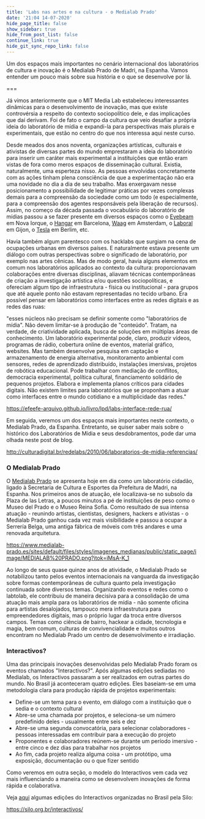 ```yaml
---
title: 'Labs nas artes e na cultura - o Medialab Prado'
date: '21:04 14-07-2020'
hide_page_title: false
show_sidebar: true
hide_from_post_list: false
continue_link: true
hide_git_sync_repo_link: false
---
```


Um dos espaços mais importantes no cenário internacional dos laboratórios de cultura e inovação é o Medialab Prado de Madri, na Espanha. Vamos entender um pouco mais sobre sua história e o que se desenvolve por lá.

===

Já vimos anteriormente que o MIT Media Lab estabeleceu interessantes dinâmicas para o desenvolvimento de inovação, mas que existe controvérsia a respeito do contexto sociopolítico dele, e das implicações que daí derivam. Foi de fato o campo da cultura que veio desafiar a própria ideia do laboratório de mídia e expandi-la para perspectivas mais plurais e experimentais, que estão no centro do que nos interessa aqui neste curso.

Desde meados dos anos noventa, organizações artísticas, culturais e ativistas de diversas partes do mundo emprestaram a ideia do laboratório para inserir um caráter mais experimental a instituições que então eram vistas de fora como meros espaços de disseminação cultural. Existia, naturalmente, uma esperteza nisso. As pessoas envolvidas concretamente com as ações tinham plena consciência de que a experimentação não era uma novidade no dia a dia de seu trabalho. Mas enxergavam nesse posicionamento a possibilidade de legitimar práticas por vezes complexas demais para a compreensão da sociedade como um todo (e especialmente, para a compreensão dos agentes responsáveis pela liberação de recursos). Assim, no começo da década passada o vocabulário do laboratório de mídias passou a se fazer presente em diversos espaços como o [Eyebeam](https://eyebeam.org/) em Nova Iorque, o [Hangar](https://hangar.org/) em Barcelona, [Waag](https://waag.org/) em Amsterdam, o [Laboral](http://laboralciudaddelacultura.com/) em Gijon, o [Tesla](http://www.tesla-berlin.de/) em Berlim, etc.


Havia também algum parentesco com os hacklabs que surgiam na cena de ocupações urbanas em diversos países. E naturalmente estava presente um diálogo com outras perspectivas sobre o significado de laboratório, por exemplo nas artes cênicas. Mas de modo geral, havia alguns elementos em comum nos laboratórios aplicados ao contexto da cultura: proporcionavam colaborações entre diversas disciplinas, aliavam técnicas contemporâneas de criação a investigação artística e/ou questões sociopolíticas, e ofereciam algum tipo de infraestrutura - física ou institucional - para grupos que até aquele ponto não estavam representadas no tecido urbano. Era possível pensar em laboratórios como interfaces entre as redes digitais e as redes das ruas:

"esses núcleos não precisam se definir somente como "laboratórios de mídia". Não devem limitar-se à produção de "conteúdo". Tratam, na verdade, de criatividade aplicada, busca de soluções em múltiplas áreas de conhecimento. Um laboratório experimental pode, claro, produzir vídeos, programas de rádio, cobertura online de eventos, material gráfico, websites. Mas também desenvolve pesquisa em captação e armazenamento de energia alternativa, monitoramento ambiental com sensores, redes de aprendizado distribuído, instalações imersivas, projetos de robótica educacional. Pode trabalhar com mediação de conflitos, democracia experimental, política cultural, financiamento solidário de pequenos projetos. Elabora e implementa planos críticos para cidades digitais. Não existem limites para laboratórios que se proponham a atuar como interfaces entre o mundo cotidiano e a multiplicidade das redes."

https://efeefe-arquivo.github.io/livro/lpd/labs-interface-rede-rua/

Em seguida, veremos um dos espaços mais importantes neste contexto, o Medialab Prado, da Espanha. Entretanto, se quiser saber mais sobre o histórico dos Laboratórios de Mídia e seus desdobramentos, pode dar uma olhada neste post de blog.

http://culturadigital.br/redelabs/2010/06/laboratorios-de-midia-referencias/

### O Medialab Prado

O [Medialab Prado](https://www.medialab-prado.es/medialab/mas-informacion/que-es) se apresenta hoje em dia como um laboratório cidadão, ligado à Secretaria de Cultura e Esportes da Prefeitura de Madri, na Espanha. Nos primeiros anos de atuação, ele localizava-se no subsolo da Plaza de las Letras, a poucos minutos a pé de instituições de peso como o Museo del Prado e o Museo Reina Sofia. Como resultado de sua intensa atuação - reunindo artistas, cientistas, designers, hackers e ativistas - o Medialab Prado ganhou cada vez mais visibilidade e passou a ocupar a Serrería Belga, uma antiga fábrica de móveis com três andares e uma renovada arquitetura.

https://www.medialab-prado.es/sites/default/files/styles/imagenes_medianas/public/static_page/image/MEDIALAB%20PRADO.png?itok=iMsA-K_1

Ao longo de seus quase quinze anos de atividade, o Medialab Prado se notabilizou tanto pelos eventos internacionais na vanguarda da investigação sobre formas contemporâneas de cultura quanto pela investigação continuada sobre diversos temas. Organizando eventos e redes como o labtolab, ele contribuiu de maneira decisiva para a consolidação de uma atuação mais ampla para os laboratórios de mídia - não somente oficina para artistas desalojados, tampouco mera infraestrutura para empreendedores digitais, mas o próprio lugar da troca entre diversos campos. Temas como ciência de bairro, hackear a cidade, tecnologia e magia, bem comum, culturas de convivencialidade e muitos outros encontram no Medialab Prado um centro de desenvolvimento e irradiação.

### Interactivos?

Uma das principais inovações desenvolvidas pelo Medialab Prado foram os eventos chamados "Interactivos?". Após algumas edições sediadas no Medialab, os Interactivos passaram a ser realizados em outras partes do mundo. No Brasil já aconteceram quatro edições. Eles baseiam-se em uma metodologia clara para produção rápida de projetos experimentais:

* Define-se um tema para o evento, em diálogo com a instituição que o sedia e o contexto cultural
* Abre-se uma chamada por projetos, e seleciona-se um número predefinido deles - usualmente entre seis e dez
* Abre-se uma segunda convocatória, para selecionar colaboradores - pessoas interessadas em contribuir para a execução do projeto
* Proponentes e colaboradores reúnem-se durante um período imersivo - entre cinco e dez dias para trabalhar nos projetos
* Ao fim, cada projeto realiza alguma coisa - um protótipo, uma exposição, documentação ou o que fizer sentido

Como veremos em outra seção, o modelo do Interactivos vem cada vez mais influenciando a maneira como se desenvolvem inovações de forma rápida e colaborativa.

Veja [aqui](https://silo.org.br/interactivos/) algumas edições do Interactivos organizadas no Brasil pela Silo:

https://silo.org.br/interactivos/